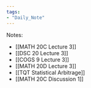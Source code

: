 ```yaml
---
tags:
- "Daily_Note"
---
```


Notes:
- [[MATH 20C Lecture 3]]
- [[DSC 20 Lecture 3]]
- [[COGS 9 Lecture 3]]
- [[MATH 20D Lecture 3]]
- [[TQT Statistical Arbitrage]]
- [[MATH 20C Discussion 1]]

